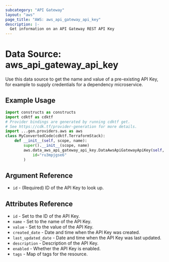 ```yaml
---
subcategory: "API Gateway"
layout: "aws"
page_title: "AWS: aws_api_gateway_api_key"
description: |-
  Get information on an API Gateway REST API Key
---
```


# Data Source: aws_api_gateway_api_key

Use this data source to get the name and value of a pre-existing API Key, for
example to supply credentials for a dependency microservice.

## Example Usage

```python
import constructs as constructs
import cdktf as cdktf
# Provider bindings are generated by running cdktf get.
# See https://cdk.tf/provider-generation for more details.
import ...gen.providers.aws as aws
class MyConvertedCode(cdktf.TerraformStack):
    def __init__(self, scope, name):
        super().__init__(scope, name)
        aws.data_aws_api_gateway_api_key.DataAwsApiGatewayApiKey(self, "my_api_key",
            id="ru3mpjgse6"
        )
```

## Argument Reference

* `id` - (Required) ID of the API Key to look up.

## Attributes Reference

* `id` - Set to the ID of the API Key.
* `name` - Set to the name of the API Key.
* `value` - Set to the value of the API Key.
* `created_date` - Date and time when the API Key was created.
* `last_updated_date` - Date and time when the API Key was last updated.
* `description` - Description of the API Key.
* `enabled` - Whether the API Key is enabled.
* `tags` - Map of tags for the resource.

<!-- cache-key: cdktf-0.17.0-pre.15 input-151d0c547bb259bcb9552b8db1b7e22ef3191cefb2473cbf3e3f59c7f5f2409b -->